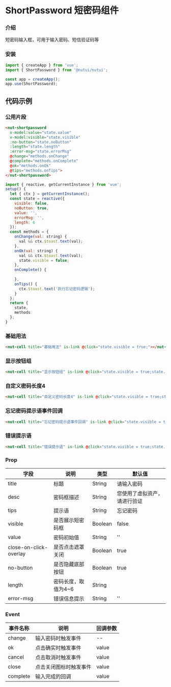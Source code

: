 # ShortPassword 短密码组件

### 介绍

短密码输入框，可用于输入密码、短信验证码等
### 安装

``` javascript
import { createApp } from 'vue';
import { ShortPassword } from '@nutui/nutui';

const app = createApp();
app.use(ShortPassword);

```

## 代码示例

### 公用片段

``` html
<nut-shortpassword
  v-model:value="state.value"
  v-model:visible="state.visible"
  :no-button="state.noButton"
  :length="state.length"
  :error-msg="state.errorMsg"
  @change="methods.onChange"
  @complete="methods.onComplete"
  @ok="methods.onOk"
  @tips="methods.onTips">
</nut-shortpassword>
```

``` javascript
import { reactive, getCurrentInstance } from 'vue';
setup() {
  let { ctx } = getCurrentInstance();
  const state = reactive({
    visible: false,
    noButton: true,
    value: '',
    errorMsg: '',
    length: 6
  });
  const methods = {
    onChange(val: string) {
      val && ctx.$toast.text(val);
    },
    onOk(val: string) {
      val && ctx.$toast.text(val);
      state.visible = false;
    },
    onComplete() {
      
    },
    onTips() {
      ctx.$toast.text('执行忘记密码逻辑');
    }
  };
  return {
    state,
    methods
  };
}

```
### 基础用法

``` html
<nut-cell title="基础用法" is-link @click="state.visible = true;"></nut-cell>
```

### 显示按钮组

``` html
<nut-cell title="显示按钮组" is-link @click="state.visible = true;state.noButton = false;"></nut-cell>
```

### 自定义密码长度4

``` html
<nut-cell title="自定义密码长度4" is-link @click="state.visible = true;state.length = 4;"></nut-cell>
```
### 忘记密码提示语事件回调

``` html
<nut-cell title="忘记密码提示语事件回调" is-link @click="state.visible = true;"></nut-cell>
```

### 错误提示语
``` html
<nut-cell title="错误提示语" is-link @click="state.visible = true;state.errorMsg = '请输入正确密码';"></nut-cell>
```

### Prop


| 字段 | 说明 | 类型 | 默认值
|----- | ----- | ----- | ----- |
| title | 标题| String | 请输入密码|
| desc | 密码框描述| String | 您使用了虚拟资产，请进行验证|
| tips | 提示语| String | 忘记密码|
| visible | 是否展示短密码框| Boolean | false|
| value | 密码初始值 | String | ''|
| close-on-click-overlay | 是否点击遮罩关闭  | Boolean | true|
| no-button | 是否隐藏底部按钮 |Boolean|true|
| length | 密码长度，取值为4~6 |String||Number|6|
| error-msg | 错误信息提示 |String|''|


### Event

| 事件名称 | 说明 | 回调参数
|----- | ----- | ----- 
| change | 输入密码时触发事件 | --
| ok | 点击确实时触发事件 | value
| cancel | 点击取消时触发事件| value
| close | 点击关闭图标时触发事件| value
| complete | 输入完成的回调 | value

